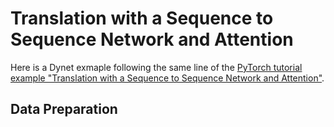 # Translation with a Sequence to Sequence Network and Attention

Here is a Dynet exmaple following the same line of the [PyTorch tutorial example "Translation with a Sequence to Sequence Network and Attention"](https://pytorch.org/tutorials/intermediate/seq2seq_translation_tutorial.html).

## Data Preparation
